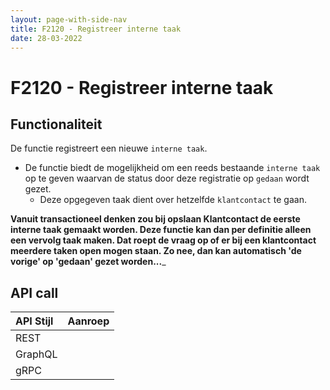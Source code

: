 ```yaml
---
layout: page-with-side-nav
title: F2120 - Registreer interne taak
date: 28-03-2022
---
```


# F2120 - Registreer interne taak

## Functionaliteit

De functie registreert een nieuwe `interne taak`.

- De functie biedt de mogelijkheid om een reeds bestaande `interne taak` op te geven waarvan de status door deze registratie op `gedaan` wordt gezet.
  - Deze opgegeven taak dient over hetzelfde `klantcontact` te gaan.

__Vanuit transactioneel denken zou bij opslaan Klantcontact de eerste interne taak gemaakt worden. Deze functie kan dan per definitie alleen een vervolg taak maken. Dat roept de vraag op of er bij een klantcontact meerdere taken open mogen staan. Zo nee, dan kan automatisch 'de vorige' op 'gedaan' gezet worden...___

## API call

| API Stijl | Aanroep |
| :--- | :--- |
| REST | |
| GraphQL | | 
| gRPC | |